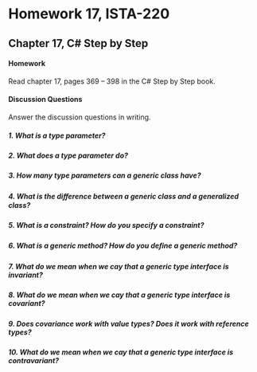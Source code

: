# Homework 17, ISTA-220
## Chapter 17, C# Step by Step

#### Homework
Read chapter 17, pages 369 – 398 in the C# Step by Step book.
#### Discussion Questions
Answer the discussion questions in writing.
##### 1. What is a type parameter?

##### 2. What does a type parameter do?

##### 3. How many type parameters can a generic class have?

##### 4. What is the diﬀerence between a generic class and a generalized class?

##### 5. What is a constraint? How do you specify a constraint?

##### 6. What is a generic method? How do you deﬁne a generic method?

##### 7. What do we mean when we cay that a generic type interface is invariant?

##### 8. What do we mean when we cay that a generic type interface is covariant?

##### 9. Does covariance work with value types? Does it work with reference types?

##### 10. What do we mean when we cay that a generic type interface is contravariant?
